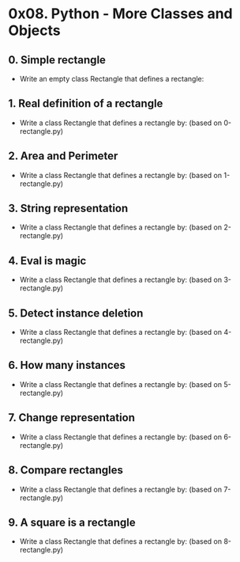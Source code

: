 # 0x08. Python - More Classes and Objects

## 0. Simple rectangle
* Write an empty class Rectangle that defines a rectangle:

## 1. Real definition of a rectangle
* Write a class Rectangle that defines a rectangle by: (based on 0-rectangle.py)

## 2. Area and Perimeter
* Write a class Rectangle that defines a rectangle by: (based on 1-rectangle.py)

## 3. String representation
* Write a class Rectangle that defines a rectangle by: (based on 2-rectangle.py)

## 4. Eval is magic
* Write a class Rectangle that defines a rectangle by: (based on 3-rectangle.py)

## 5. Detect instance deletion
* Write a class Rectangle that defines a rectangle by: (based on 4-rectangle.py)

## 6. How many instances
* Write a class Rectangle that defines a rectangle by: (based on 5-rectangle.py)

## 7. Change representation
* Write a class Rectangle that defines a rectangle by: (based on 6-rectangle.py)

## 8. Compare rectangles
* Write a class Rectangle that defines a rectangle by: (based on 7-rectangle.py)

## 9. A square is a rectangle
* Write a class Rectangle that defines a rectangle by: (based on 8-rectangle.py)

